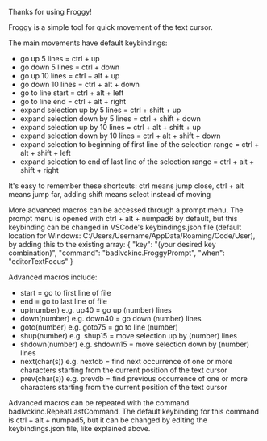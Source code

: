 Thanks for using Froggy!

Froggy is a simple tool for quick movement of the text cursor.

The main movements have default keybindings:
- go up 5 lines = ctrl + up
- go down 5 lines = ctrl + down
- go up 10 lines = ctrl + alt + up
- go down 10 lines = ctrl + alt + down
- go to line start = ctrl + alt + left
- go to line end = ctrl + alt + right
- expand selection up by 5 lines = ctrl + shift + up
- expand selection down by 5 lines = ctrl + shift + down
- expand selection up by 10 lines = ctrl + alt + shift + up
- expand selection down by 10 lines = ctrl + alt + shift + down
- expand selection to beginning of first line of the selection range = ctrl + alt + shift + left
- expand selection to end of last line of the selection range = ctrl + alt + shift + right

It's easy to remember these shortcuts: ctrl means jump close, ctrl + alt means jump far, adding shift means select instead of moving

More advanced macros can be accessed through a prompt menu.
The prompt menu is opened with ctrl + alt + numpad6 by default, but this keybinding can be changed in VSCode's keybindings.json file (default location for Windows: C:/Users/Username/AppData/Roaming/Code/User), by adding this to the existing array:
    {
        "key": "(your desired key combination)",
        "command": "badlvckinc.FroggyPrompt",
        "when": "editorTextFocus"
    }

Advanced macros include:
- start = go to first line of file
- end = go to last line of file
- up(number) e.g. up40 = go up (number) lines
- down(number) e.g. down40 = go down (number) lines
- goto(number) e.g. goto75 = go to line (number)
- shup(number) e.g. shup15 = move selection up by (number) lines
- shdown(number) e.g. shdown15 = move selection down by (number) lines
- next(char(s)) e.g. nextdb = find next occurrence of one or more characters starting from the current position of the text cursor
- prev(char(s)) e.g. prevdb = find previous occurrence of one or more characters starting from the current position of the text cursor

Advanced macros can be repeated with the command badlvckinc.RepeatLastCommand. The default keybinding for this command is ctrl + alt + numpad5, but it can be changed by editing the keybindings.json file, like explained above.
